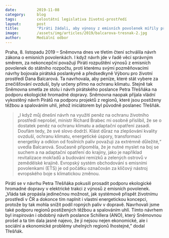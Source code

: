 ```yaml
---
date:         2019-11-08
category:     blog
tags:         celostátní legislativa životní-prostředí  
layout:       post
title:        "Piráti žádali, aby výnosy z emisních povolenek mířily přímo na ochranu klimatu, Sněmovna návrh odmítla"
image:        /assets/img/articles/2019/balcarova-tresnak-2.jpg
author:       Mediální odbor
---
```


Praha, 8. listopadu 2019 – Sněmovna dnes ve třetím čtení schválila návrh zákona o emisních povolenkách. I když návrh jde v řadě věcí správným směrem, za nekoncepční považují Piráti rozpuštění výnosů z emisních povolenek do státního rozpočtu, proti kterému svými pozměňovacími návrhy bojovala pirátská poslankyně a předsedkyně Výboru pro životní prostředí Dana Balcarová. Ta navrhovala, aby peníze, které stát vybere za znečišťování ovzduší, byly určeny přímo na ochranu klimatu. Stejně tak Sněmovna smetla ze stolu i návrh pirátského poslance Petra Třešňáka na podporu ekologické hromadné dopravy. Sněmovna naopak přijala vládní vykostěný návrh Pirátů na podporu projektů z regionů, které jsou postiženy těžbou a spalováním uhlí, jehož iniciátorem byl původně poslanec Třešňák.

> „I když můj dnešní návrh na využití peněz na ochranu životního prostředí neprošel, ministr Richard Brabec mi osobně přislíbil, že se o dostatek peněz na ochranu klimatu a adaptační opatření zasadí. Doufám tedy, že své slovo dodrží. Klást důraz na zlepšování kvality ovzduší, ochranu klimatu, energetické úspory, transformaci energetiky a odklon od fosilních paliv považuji za extrémně důležité,“ uvedla Balcarová. Současně připoměla, že je nutné myslet na boj se suchem a na adaptační opatření do krajiny, jako je například revitalizace mokřadů a budování remízků a zelených ostrovů v zemědělské krajině. Evropský systém obchodování s emisními povolenkami (ETS) je od počátku označován za klíčový nástroj evropského boje s klimatickou změnou.

Piráti se v návrhu Petra Třešňáka pokusili prosadit podporu ekologické hromadné dopravy v elektrické trakci z výnosů z emisních povolenek. „Vláda tak propásla jedinečnou možnost, jak systémově přispět životnímu prostředí v ČR a dokonce tím naplnit i vlastní energetickou koncepci, protože by tak mohla snížit podíl ropných paliv v dopravě. Navrhovali jsme také podporu regionů postižených těžbou a spalováním uhlí. Tímto návrhem byl inspirován i obdobný návrh poslance Schillera (ANO), který Sněmovnou prošel a ta tím dala jasně najevo, že jí nejsou nejen ekonomické, ale i sociální a ekonomické problémy uhelných regionů lhostejné,” dodal Třešňák.

